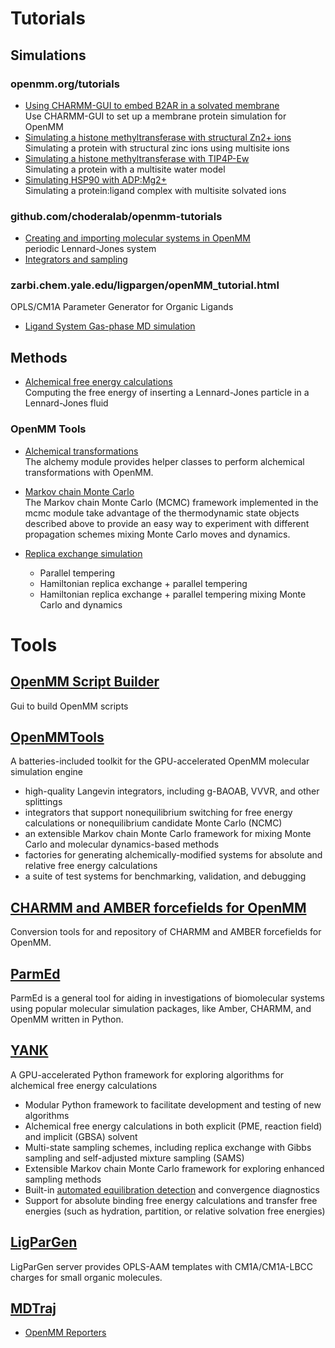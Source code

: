 # Tutorials

## Simulations

### openmm.org/tutorials
* [Using CHARMM-GUI to embed B2AR in a solvated membrane](http://openmm.org/tutorials/b2ar_membrane/) <br>
    Use CHARMM-GUI to set up a membrane protein simulation for OpenMM
* [Simulating a histone methyltransferase with structural Zn2+ ions](http://openmm.org/tutorials/hkmt_zinc/) <br>
    Simulating a protein with structural zinc ions using multisite ions
* [Simulating a histone methyltransferase with TIP4P-Ew]() <br>
    Simulating a protein with a multisite water model
* [Simulating HSP90 with ADP:Mg2+](http://openmm.org/tutorials/hsp90_adp_mg/) <br>
    Simulating a protein:ligand complex with multisite solvated ions



### github.com/choderalab/openmm-tutorials
* [Creating and importing molecular systems in OpenMM](https://github.com/choderalab/openmm-tutorials/blob/master/01%20-%20Creating%20and%20importing%20molecular%20systems%20in%20OpenMM.ipynb) <br>
    periodic Lennard-Jones system
* [Integrators and sampling](https://github.com/choderalab/openmm-tutorials/blob/master/02%20-%20Integrators%20and%20sampling.ipynb)



### zarbi.chem.yale.edu/ligpargen/openMM_tutorial.html
OPLS/CM1A Parameter Generator for Organic Ligands
* [Ligand System Gas-phase MD simulation](http://zarbi.chem.yale.edu/ligpargen/openMM_tutorial.html) <br>


## Methods
* [Alchemical free energy calculations](http://openmm.org/tutorials/alchemical-free-energy/) <br>
    Computing the free energy of inserting a Lennard-Jones particle in a Lennard-Jones fluid

### OpenMM Tools
* [Alchemical transformations](https://openmmtools.readthedocs.io/en/latest/gettingstarted.html#alchemical-transformations) <br>
    The alchemy module provides helper classes to perform alchemical transformations with OpenMM.
* [Markov chain Monte Carlo](https://openmmtools.readthedocs.io/en/latest/gettingstarted.html#mcmc-framework) <br>
    The Markov chain Monte Carlo (MCMC) framework implemented in the mcmc module take advantage of the thermodynamic state objects described above to provide an easy way to experiment with different propagation schemes mixing Monte Carlo moves and dynamics.

* [Replica exchange simulation](https://openmmtools.readthedocs.io/en/latest/gettingstarted.html#example-a-minimal-implementation-of-a-general-replica-exchange-simulation-class)
    * Parallel tempering
    * Hamiltonian replica exchange + parallel tempering
    * Hamiltonian replica exchange + parallel tempering mixing Monte Carlo and dynamics

# Tools

## [OpenMM Script Builder](http://builder.openmm.org/)
Gui to build OpenMM scripts


## [OpenMMTools](https://openmmtools.readthedocs.io/en/latest/index.html)

A batteries-included toolkit for the GPU-accelerated OpenMM molecular simulation engine

* high-quality Langevin integrators, including g-BAOAB, VVVR, and other splittings
* integrators that support nonequilibrium switching for free energy calculations or nonequilibrium candidate Monte Carlo (NCMC)
* an extensible Markov chain Monte Carlo framework for mixing Monte Carlo and molecular dynamics-based methods
* factories for generating alchemically-modified systems for absolute and relative free energy calculations
* a suite of test systems for benchmarking, validation, and debugging

## [CHARMM and AMBER forcefields for OpenMM](https://github.com/choderalab/openmm-forcefields)
Conversion tools for and repository of CHARMM and AMBER forcefields for OpenMM.

## [ParmEd](https://parmed.github.io/ParmEd/html/index.html)
ParmEd is a general tool for aiding in investigations of biomolecular systems using popular molecular simulation packages, like Amber, CHARMM, and OpenMM written in Python.


## [YANK](http://getyank.org/latest/index.html)

A GPU-accelerated Python framework for exploring algorithms for alchemical free energy calculations

* Modular Python framework to facilitate development and testing of new algorithms
* Alchemical free energy calculations in both explicit (PME, reaction field) and implicit (GBSA) solvent
* Multi-state sampling schemes, including replica exchange with Gibbs sampling and self-adjusted mixture sampling (SAMS)
* Extensible Markov chain Monte Carlo framework for exploring enhanced sampling methods
* Built-in [automated equilibration detection](http://dx.doi.org/10.1021/acs.jctc.5b00784) and convergence diagnostics
* Support for absolute binding free energy calculations and transfer free energies (such as hydration, partition, or relative solvation free energies)


## [LigParGen](http://zarbi.chem.yale.edu/ligpargen/openMM_tutorial.html)
LigParGen server provides OPLS-AAM templates with CM1A/CM1A-LBCC charges for small organic molecules.


## [MDTraj](http://mdtraj.org/latest/index.html)

* [OpenMM Reporters](http://mdtraj.org/latest/api/reporters.html)
